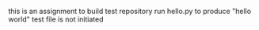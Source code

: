 this is an assignment to build test repository
run hello.py to produce "hello world"
test file is not initiated

